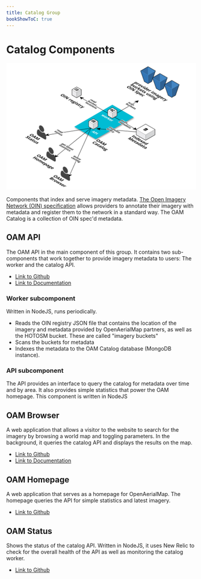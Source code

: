 ```yaml
---
title: Catalog Group
bookShowToC: true
---
```


# Catalog Components

![Screenshot](/content/ecosystem/ecosystem_oam_catalog.png)

Components that index and serve imagery metadata. [The Open Imagery Network (OIN) specification](https://github.com/openimagerynetwork/oin-metadata-spec) allows providers to annotate their imagery with metadata and register them to the network in a standard way. The OAM Catalog is a collection of OIN spec'd metadata.

## OAM API
The OAM API in the main component of this group. It contains two sub-components that work together to provide imagery metadata to users: The  worker and the catalog API. 

- [Link to Github](https://github.com/hotosm/oam-api) 
- [Link to Documentation](/api/) 

### Worker subcomponent
Written in NodeJS, runs periodically.

- Reads the OIN registry JSON file that contains the location of the imagery and metadata provided by OpenAerialMap partners, as well as the HOTOSM bucket. These are called "imagery buckets" 
- Scans the buckets for metadata
- Indexes the metadata to the OAM Catalog database (MongoDB instance).

### API subcomponent
The API provides an interface to query the catalog for metadata over time and by area. It also provides simple statistics that power the OAM homepage. This component is written in NodeJS

## OAM Browser
A web application that allows a visitor to the website to search for the imagery by browsing a world map and toggling parameters. In the background, it queries the catalog API and displays the results on the map.

- [Link to Github](https://github.com/hotosm/oam-browser)
- [Link to Documentation](/browser/getting-started/)

## OAM Homepage
A web application that serves as a homepage for OpenAerialMap. The homepage queries the API for simple statistics and latest imagery.

- [Link to Github](https://github.com/hotosm/openaerialmap.org)

## OAM Status
Shows the status of the catalog API. Written in NodeJS, it uses New Relic to check for the overall health of the API as well as monitoring the catalog worker.

- [Link to Github](https://github.com/hotosm/oam-status)
